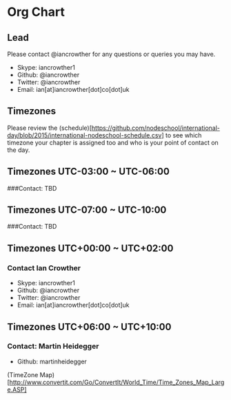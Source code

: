 # Org Chart

## Lead
Please contact @iancrowther for any questions or queries you may have.

- Skype: iancrowther1
- Github: @iancrowther
- Twitter: @iancrowther
- Email: ian[at]iancrowther[dot]co[dot]uk

## Timezones
Please review the (schedule)[https://github.com/nodeschool/international-day/blob/2015/international-nodeschool-schedule.csv] to see which timezone your chapter is assigned too and who is your point of contact on the day.

## Timezones UTC-03:00 ~ UTC-06:00
###Contact: TBD

## Timezones UTC-07:00 ~ UTC-10:00
###Contact: TBD

## Timezones UTC+00:00 ~ UTC+02:00
### Contact Ian Crowther 
- Skype: iancrowther1
- Github: @iancrowther
- Twitter: @iancrowther
- Email: ian[at]iancrowther[dot]co[dot]uk

## Timezones UTC+06:00 ~ UTC+10:00
### Contact: Martin Heidegger 
- Github: martinheidegger

(TimeZone Map)[http://www.convertit.com/Go/ConvertIt/World_Time/Time_Zones_Map_Large.ASP]
